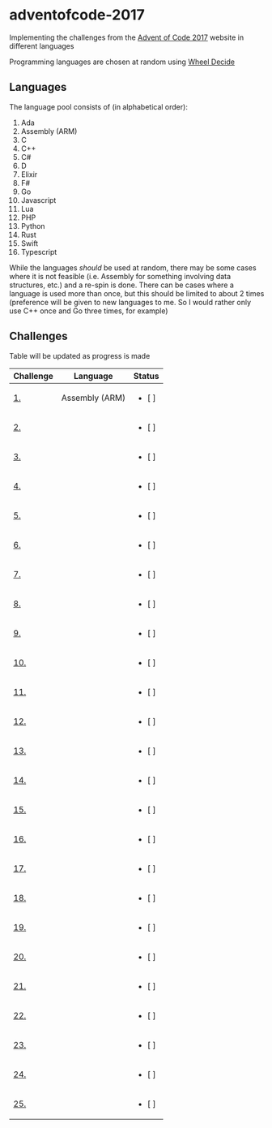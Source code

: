 # adventofcode-2017
Implementing the challenges from the [Advent of Code 2017](https://adventofcode.com/2017) website in different languages

Programming languages are chosen at random using [Wheel Decide](https://wheeldecide.com/index.php?c1=C&c2=C%2B%2B&c3=D&c4=F%23&c5=Elixir&c6=Rust&c7=Go&c8=Python&c9=PHP&c10=Javascript&c11=Typescript&c12=Assembly+%28ARM%29&c13=C%23&c14=Swift&c15=Ada&c16=Lua&col=pastel&t=Programming+Languages&time=5&width=500)

## Languages

The language pool consists of (in alphabetical order):

1. Ada
2. Assembly (ARM)
3. C
4. C++
5. C#
6. D
7. Elixir
8. F#
9. Go
10. Javascript
11. Lua
12. PHP
13. Python
14. Rust
15. Swift
16. Typescript

While the languages _should_ be used at random, there may be some cases where it is not feasible (i.e. Assembly for something involving data structures, etc.) and a re-spin is done. There can be cases where a language is used more than once, but this should be limited to about 2 times (preference will be given to new languages to me. So I would rather only use C++ once and Go three times, for example)

## Challenges

Table will be updated as progress is made

| Challenge | Language | Status |
| ----- | ----- | ----- |
| [1.](https://adventofcode.com/2017/day/1) | Assembly (ARM) | <ul><li>[ ] </li></ul> |
| [2.](https://adventofcode.com/2017/day/2) | | <ul><li>[ ] </li></ul> |
| [3.](https://adventofcode.com/2017/day/3) | | <ul><li>[ ] </li></ul> |
| [4.](https://adventofcode.com/2017/day/4) | | <ul><li>[ ] </li></ul> |
| [5.](https://adventofcode.com/2017/day/5) | | <ul><li>[ ] </li></ul> |
| [6.](https://adventofcode.com/2017/day/6) | | <ul><li>[ ] </li></ul> |
| [7.](https://adventofcode.com/2017/day/7) | | <ul><li>[ ] </li></ul> |
| [8.](https://adventofcode.com/2017/day/8) | | <ul><li>[ ] </li></ul> |
| [9.](https://adventofcode.com/2017/day/9) | | <ul><li>[ ] </li></ul> |
| [10.](https://adventofcode.com/2017/day/10) | | <ul><li>[ ] </li></ul> |
| [11.](https://adventofcode.com/2017/day/11) | | <ul><li>[ ] </li></ul> |
| [12.](https://adventofcode.com/2017/day/12) | | <ul><li>[ ] </li></ul> |
| [13.](https://adventofcode.com/2017/day/13) | | <ul><li>[ ] </li></ul> |
| [14.](https://adventofcode.com/2017/day/14) | | <ul><li>[ ] </li></ul> |
| [15.](https://adventofcode.com/2017/day/15) | | <ul><li>[ ] </li></ul> |
| [16.](https://adventofcode.com/2017/day/16) | | <ul><li>[ ] </li></ul> |
| [17.](https://adventofcode.com/2017/day/17) | | <ul><li>[ ] </li></ul> |
| [18.](https://adventofcode.com/2017/day/18) | | <ul><li>[ ] </li></ul> |
| [19.](https://adventofcode.com/2017/day/19) | | <ul><li>[ ] </li></ul> |
| [20.](https://adventofcode.com/2017/day/20) | | <ul><li>[ ] </li></ul> |
| [21.](https://adventofcode.com/2017/day/21) | | <ul><li>[ ] </li></ul> |
| [22.](https://adventofcode.com/2017/day/22) | | <ul><li>[ ] </li></ul> |
| [23.](https://adventofcode.com/2017/day/23) | | <ul><li>[ ] </li></ul> |
| [24.](https://adventofcode.com/2017/day/24) | | <ul><li>[ ] </li></ul> |
| [25.](https://adventofcode.com/2017/day/25) | | <ul><li>[ ] </li></ul> |
